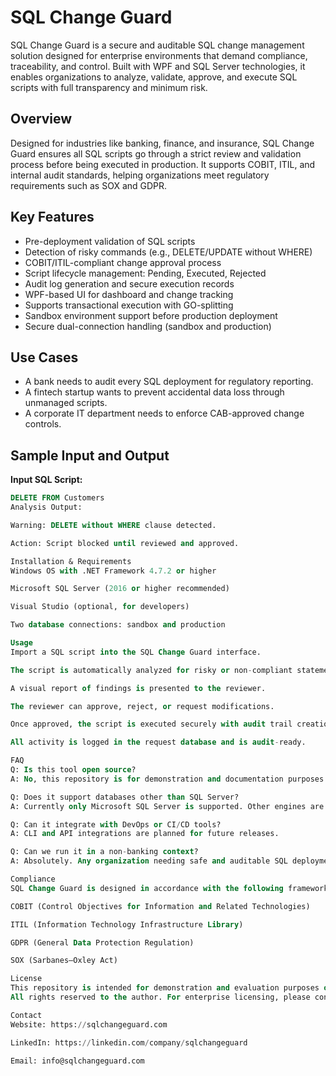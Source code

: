 # SQL Change Guard

SQL Change Guard is a secure and auditable SQL change management solution designed for enterprise environments that demand compliance, traceability, and control. Built with WPF and SQL Server technologies, it enables organizations to analyze, validate, approve, and execute SQL scripts with full transparency and minimum risk.

## Overview

Designed for industries like banking, finance, and insurance, SQL Change Guard ensures all SQL scripts go through a strict review and validation process before being executed in production. It supports COBIT, ITIL, and internal audit standards, helping organizations meet regulatory requirements such as SOX and GDPR.

## Key Features

- Pre-deployment validation of SQL scripts
- Detection of risky commands (e.g., DELETE/UPDATE without WHERE)
- COBIT/ITIL-compliant change approval process
- Script lifecycle management: Pending, Executed, Rejected
- Audit log generation and secure execution records
- WPF-based UI for dashboard and change tracking
- Supports transactional execution with GO-splitting
- Sandbox environment support before production deployment
- Secure dual-connection handling (sandbox and production)

## Use Cases

- A bank needs to audit every SQL deployment for regulatory reporting.
- A fintech startup wants to prevent accidental data loss through unmanaged scripts.
- A corporate IT department needs to enforce CAB-approved change controls.

## Sample Input and Output

**Input SQL Script:**
```sql
DELETE FROM Customers
Analysis Output:

Warning: DELETE without WHERE clause detected.

Action: Script blocked until reviewed and approved.

Installation & Requirements
Windows OS with .NET Framework 4.7.2 or higher

Microsoft SQL Server (2016 or higher recommended)

Visual Studio (optional, for developers)

Two database connections: sandbox and production

Usage
Import a SQL script into the SQL Change Guard interface.

The script is automatically analyzed for risky or non-compliant statements.

A visual report of findings is presented to the reviewer.

The reviewer can approve, reject, or request modifications.

Once approved, the script is executed securely with audit trail creation.

All activity is logged in the request database and is audit-ready.

FAQ
Q: Is this tool open source?
A: No, this repository is for demonstration and documentation purposes. Contact us for licensing options.

Q: Does it support databases other than SQL Server?
A: Currently only Microsoft SQL Server is supported. Other engines are under evaluation.

Q: Can it integrate with DevOps or CI/CD tools?
A: CLI and API integrations are planned for future releases.

Q: Can we run it in a non-banking context?
A: Absolutely. Any organization needing safe and auditable SQL deployments can benefit.

Compliance
SQL Change Guard is designed in accordance with the following frameworks:

COBIT (Control Objectives for Information and Related Technologies)

ITIL (Information Technology Infrastructure Library)

GDPR (General Data Protection Regulation)

SOX (Sarbanes–Oxley Act)

License
This repository is intended for demonstration and evaluation purposes only.
All rights reserved to the author. For enterprise licensing, please contact us directly.

Contact
Website: https://sqlchangeguard.com

LinkedIn: https://linkedin.com/company/sqlchangeguard

Email: info@sqlchangeguard.com
